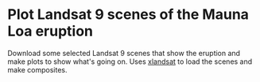 # Plot Landsat 9 scenes of the Mauna Loa eruption

Download some selected Landsat 9 scenes that show the eruption and make plots
to show what's going on.
Uses [xlandsat](https://www.compgeolab.org/xlandsat) to load the scenes and
make composites.
